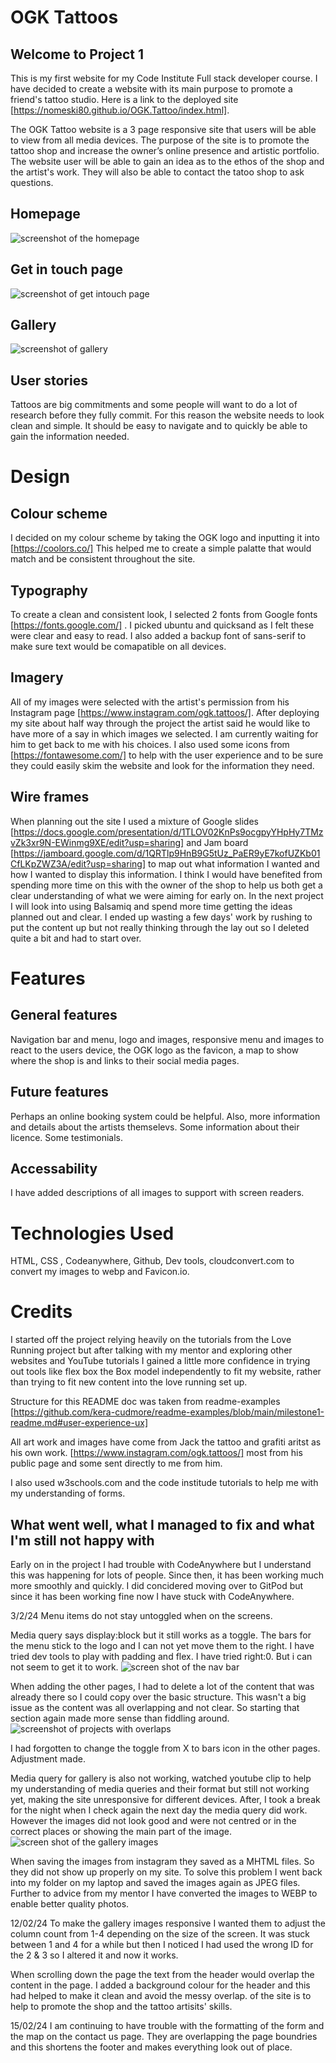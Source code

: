# OGK Tattoos

## Welcome to Project 1

This is my first website for my Code Institute Full stack developer course. I have decided to create a website with its main purpose to promote a friend's tattoo studio. Here is a link to the deployed site [https://nomeski80.github.io/OGK.Tattoo/index.html].

The OGK Tattoo website is a 3 page responsive site that users will be able to view from all media devices. The purpose of the site is to promote the tattoo shop and increase the owner’s online presence and artistic portfolio. The website user will be able to gain an idea as to the ethos of the shop and the artist's work. They will also be able to contact the tatoo shop to ask questions.

## Homepage

<img src="assets/images/screenshot.homepage.webp" alt="screenshot of the homepage">

## Get in touch page

<img src="assets/images/Screenshot.contactpage.webp" alt="screenshot of get intouch page">

## Gallery

<img src="assets/images/SSgallery.webp" alt="screenshot of gallery">

## User stories

Tattoos are big commitments and some people will want to do a lot of research before they fully commit. For this reason the website needs to look clean and simple. It should be easy to navigate and to quickly be able to gain the information needed.

# Design

## Colour scheme

I decided on my colour scheme by taking the OGK logo and inputting it into [https://coolors.co/] This helped me to create a simple palatte that would match and be consistent throughout the site.

## Typography

To create a clean and consistent look, I selected 2 fonts from Google fonts [https://fonts.google.com/] . I picked ubuntu and quicksand as I felt these were clear and easy to read. I also added a backup font of sans-serif to make sure text would be comapatible on all devices.

## Imagery

All of my images were selected with the artist's permission from his Instagram page [https://www.instagram.com/ogk.tattoos/]. After deploying my site about half way through the project the artist said he would like to have more of a say in which images we selected. I am currently waiting for him to get back to me with his choices.
I also used some icons from [https://fontawesome.com/] to help with the user experience and to be sure they could easily skim the website and look for the information they need.

## Wire frames

When planning out the site I used a mixture of Google slides [https://docs.google.com/presentation/d/1TLOV02KnPs9ocgpyYHpHy7TMzvZk3xr9N-EWinmg9XE/edit?usp=sharing] and Jam board [https://jamboard.google.com/d/1QRTlp9HnB9G5tUz_PaER9yE7kofUZKb01CfLKpZWZ3A/edit?usp=sharing] to map out what information I wanted and how I wanted to display this information. I think I would have benefited from spending more time on this with the owner of the shop to help us both get a clear understanding of what we were aiming for early on. In the next project I will look into using Balsamiq and spend more time getting the ideas planned out and clear. I ended up wasting a few days' work by rushing to put the content up but not really thinking through the lay out so I deleted quite a bit and had to start over.

# Features

## General features

Navigation bar and menu, logo and images, responsive menu and images to react to the users device, the OGK logo as the favicon, a map to show where the shop is and links to their social media pages.

## Future features

Perhaps an online booking system could be helpful. Also, more information and details about the artists themselevs. Some information about their licence. Some testimonials.

## Accessability

I have added descriptions of all images to support with screen readers.

# Technologies Used

HTML, CSS , Codeanywhere, Github, Dev tools, cloudconvert.com to convert my images to webp and Favicon.io.

# Credits

I started off the project relying heavily on the tutorials from the Love Running project but after talking with my mentor and exploring other websites and YouTube tutorials I gained a little more confidence in trying out tools like flex box the Box model independently to fit my website, rather than trying to fit new content into the love running set up.

Structure for this README doc was taken from readme-examples [https://github.com/kera-cudmore/readme-examples/blob/main/milestone1-readme.md#user-experience-ux]

All art work and images have come from Jack the tattoo and grafiti aritst as his own work. [https://www.instagram.com/ogk.tattoos/] most from his public page and some sent directly to me from him.

I also used w3schools.com and the code institude tutorials to help me with my understanding of forms.

## What went well, what I managed to fix and what I'm still not happy with

Early on in the project I had trouble with CodeAnywhere but I understand this was happening for lots of people. Since then, it has been working much more smoothly and quickly. I did concidered moving over to GitPod but since it has been working fine now I have stuck with CodeAnywhere.

3/2/24
Menu items do not stay untoggled when on the screens.

Media query says display:block but it still works as a toggle.
The bars for the menu stick to the logo and I can not yet move them to the right. I have tried dev tools to play with padding and flex. I have tried right:0. But i can not seem to get it to work.
<img src="assets/images/screenshot.homepage.overlapping.png" alt=" screen shot of the nav bar">

When adding the other pages, I had to delete a lot of the content that was already there so I could copy over the basic structure. This wasn't a big issue as the content was all overlapping and not clear. So starting that section again made more sense than fiddling around.
<img src="assets/images/Screenshot.homepage.devtool.png" alt= "screenshot of projects with overlaps">

I had forgotten to change the toggle from X to bars icon in the other pages. Adjustment made.

Media query for gallery is also not working, watched youtube clip to help my understanding of media queries and their format but still not working yet, making the site unresponsive for different devices. After, I took a break for the night when I check again the next day the media query did work. However the images did not look good and were not centred or in the correct places or showing the main part of the image.
<img src="assets/images/Screenshot.gallery.notworking.png" alt=" screen shot of the gallery images">

When saving the images from instagram they saved as a MHTML files. So they did not show up properly on my site. To solve this problem I went back into my folder on my laptop and saved the images again as JPEG files. Further to advice from my mentor I have converted the images to WEBP to enable better quality photos.

12/02/24
To make the gallery images responsive I wanted them to adjust the column count from 1-4 depending on the size of the screen. It was stuck between 1 and 4 for a while but then I noticed I had used the wrong ID for the 2 & 3 so I altered it and now it works.

When scrolling down the page the text from the header would overlap the content in the page. I added a background colour for the header and this had helped to make it clean and avoid the messy overlap. of the site is to help to promote the shop and the tattoo artisits' skills.

15/02/24
I am continuing to have trouble with the formatting of the form and the map on the contact us page. They are overlapping the page boundries and this shortens the footer and makes everything look out of place.
